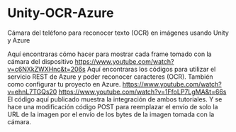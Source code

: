 # Unity-OCR-Azure
Cámara del teléfono para reconocer texto (OCR) en imágenes usando Unity y Azure

Aquí encontraras cómo hacer para mostrar cada frame tomado con la cámara del dispositivo https://www.youtube.com/watch?v=c6NXkZWXHnc&t=206s
Aquí encontraras los códigos para utilizar el servicio REST de Azure y poder reconocer caracteres (OCR). También como configurar tu proyecto en Azure. https://www.youtube.com/watch?v=ehnL7TGQs20
https://www.youtube.com/watch?v=1FfoLP7LgMA&t=66s
El código aquí publicado muestra la integración de ambos tutoriales. Y se hace una modificación código POST para reemplazar el envío de solo la URL de la imagen por el envío de los bytes de la imagen tomada con la cámara.
